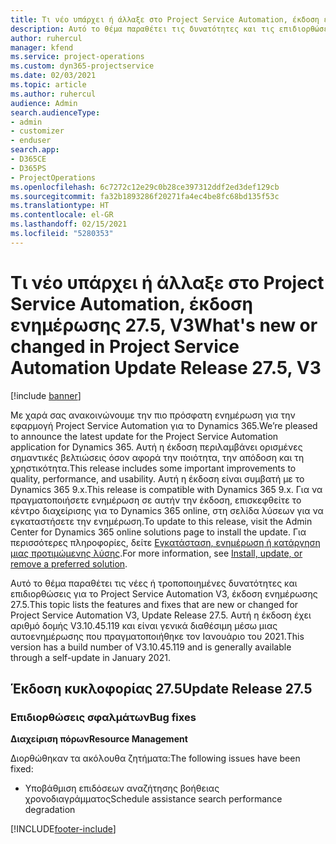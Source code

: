 ```yaml
---
title: Τι νέο υπάρχει ή άλλαξε στο Project Service Automation, έκδοση ενημέρωσης 27.5 Hotfix, V3
description: Αυτό το θέμα παραθέτει τις δυνατότητες και τις επιδιορθώσεις που είναι διαθέσιμες για το Project Service Automation V3, έκδοση ενημέρωσης 27.5 Hotfix, V3.
author: ruhercul
manager: kfend
ms.service: project-operations
ms.custom: dyn365-projectservice
ms.date: 02/03/2021
ms.topic: article
ms.author: ruhercul
audience: Admin
search.audienceType:
- admin
- customizer
- enduser
search.app:
- D365CE
- D365PS
- ProjectOperations
ms.openlocfilehash: 6c7272c12e29c0b28ce397312ddf2ed3def129cb
ms.sourcegitcommit: fa32b1893286f20271fa4ec4be8fc68bd135f53c
ms.translationtype: HT
ms.contentlocale: el-GR
ms.lasthandoff: 02/15/2021
ms.locfileid: "5280353"
---
```

# <a name="whats-new-or-changed-in-project-service-automation-update-release-275-v3"></a><span data-ttu-id="6a490-103">Τι νέο υπάρχει ή άλλαξε στο Project Service Automation, έκδοση ενημέρωσης 27.5, V3</span><span class="sxs-lookup"><span data-stu-id="6a490-103">What's new or changed in Project Service Automation Update Release 27.5, V3</span></span>

[!include [banner](../includes/psa-now-project-operations.md)]

<span data-ttu-id="6a490-104">Με χαρά σας ανακοινώνουμε την πιο πρόσφατη ενημέρωση για την εφαρμογή Project Service Automation για το Dynamics 365.</span><span class="sxs-lookup"><span data-stu-id="6a490-104">We’re pleased to announce the latest update for the Project Service Automation application for Dynamics 365.</span></span> <span data-ttu-id="6a490-105">Αυτή η έκδοση περιλαμβάνει ορισμένες σημαντικές βελτιώσεις όσον αφορά την ποιότητα, την απόδοση και τη χρηστικότητα.</span><span class="sxs-lookup"><span data-stu-id="6a490-105">This release includes some important improvements to quality, performance, and usability.</span></span> <span data-ttu-id="6a490-106">Αυτή η έκδοση είναι συμβατή με το Dynamics 365 9.x.</span><span class="sxs-lookup"><span data-stu-id="6a490-106">This release is compatible with Dynamics 365 9.x.</span></span> <span data-ttu-id="6a490-107">Για να πραγματοποιήσετε ενημέρωση σε αυτήν την έκδοση, επισκεφθείτε το κέντρο διαχείρισης για το Dynamics 365 online, στη σελίδα λύσεων για να εγκαταστήσετε την ενημέρωση.</span><span class="sxs-lookup"><span data-stu-id="6a490-107">To update to this release, visit the Admin Center for Dynamics 365 online solutions page to install the update.</span></span> <span data-ttu-id="6a490-108">Για περισσότερες πληροφορίες, δείτε [Εγκατάσταση, ενημέρωση ή κατάργηση μιας προτιμώμενης λύσης](https://docs.microsoft.com/power-platform/admin/install-remove-preferred-solution).</span><span class="sxs-lookup"><span data-stu-id="6a490-108">For more information, see [Install, update, or remove a preferred solution](https://docs.microsoft.com/power-platform/admin/install-remove-preferred-solution).</span></span>

<span data-ttu-id="6a490-109">Αυτό το θέμα παραθέτει τις νέες ή τροποποιημένες δυνατότητες και επιδιορθώσεις για το Project Service Automation V3, έκδοση ενημέρωσης 27.5.</span><span class="sxs-lookup"><span data-stu-id="6a490-109">This topic lists the features and fixes that are new or changed for Project Service Automation V3, Update Release 27.5.</span></span> <span data-ttu-id="6a490-110">Αυτή η έκδοση έχει αριθμό δομής V3.10.45.119 και είναι γενικά διαθέσιμη μέσω μιας αυτοενημέρωσης που πραγματοποιήθηκε τον Ιανουάριο του 2021.</span><span class="sxs-lookup"><span data-stu-id="6a490-110">This version has a build number of V3.10.45.119 and is generally available through a self-update in January 2021.</span></span>

## <a name="update-release-275"></a><span data-ttu-id="6a490-111">Έκδοση κυκλοφορίας 27.5</span><span class="sxs-lookup"><span data-stu-id="6a490-111">Update Release 27.5</span></span>

### <a name="bug-fixes"></a><span data-ttu-id="6a490-112">Επιδιορθώσεις σφαλμάτων</span><span class="sxs-lookup"><span data-stu-id="6a490-112">Bug fixes</span></span>


<span data-ttu-id="6a490-113">**Διαχείριση πόρων**</span><span class="sxs-lookup"><span data-stu-id="6a490-113">**Resource Management**</span></span>

<span data-ttu-id="6a490-114">Διορθώθηκαν τα ακόλουθα ζητήματα:</span><span class="sxs-lookup"><span data-stu-id="6a490-114">The following issues have been fixed:</span></span>

- <span data-ttu-id="6a490-115">Υποβάθμιση επιδόσεων αναζήτησης βοήθειας χρονοδιαγράμματος</span><span class="sxs-lookup"><span data-stu-id="6a490-115">Schedule assistance search performance degradation</span></span>


[!INCLUDE[footer-include](../includes/footer-banner.md)]